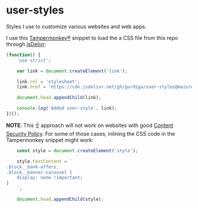 # user-styles

Styles I use to customize various websites and web apps.

I use this [Tampermonkey®][1] snippet to load the a CSS file from this repo through [jsDelivr][0]:

[0]: https://www.jsdelivr.com/
[1]: https://www.tampermonkey.net/

```js
(function() {
    'use strict';

    var link = document.createElement('link');

    link.rel = 'stylesheet';
    link.href = 'https://cdn.jsdelivr.net/gh/gurdiga/user-styles@main/workflowy.css'

    document.head.appendChild(link);

    console.log('Added user-style', link);
})();
```

**NOTE**: This ☝️ approach will not work on websites with good [Content Security Policy][2]. For some of those cases, inlining the CSS code in the Tampermonkey snippet might work:

[2]: https://developer.mozilla.org/en-US/docs/Web/HTTP/CSP

```js
    const style = document.createElement('style');

    style.textContent = `
.block__bank-offers,
.block__banner-carousel {
    display: none !important;
}
    `;

    document.head.appendChild(style);
```
